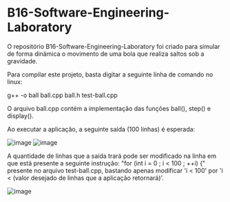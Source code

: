 # B16-Software-Engineering-Laboratory

O repositório B16-Software-Engineering-Laboratory foi criado para simular de forma dinâmica o movimento de uma bola que realiza saltos sob a gravidade.

Para compilar este projeto, basta digitar a seguinte linha de comando no linux:



g++ -o ball	ball.cpp ball.h test-ball.cpp


O arquivo ball.cpp contém a implementação das funções ball(), step() e display().


Ao executar a aplicação, a seguinte saída (100 linhas) é esperada:

![image](https://cdn.pbrd.co/images/1t8Cg29u2.png)
![image](https://cdn.pbrd.co/images/1t9fQlrR8.png)

A quantidade de linhas que a saída trará pode ser modificado na linha em que está presente a seguinte instrução: "for (int i = 0 ; i < 100 ; ++i) {" presente no arquivo test-ball.cpp, bastando apenas modificar 'i < 100' por 'i < (valor desejado de linhas que a aplicação retornará)'.



![image](https://cdn.pbrd.co/images/1rGDJGUuj.png)





